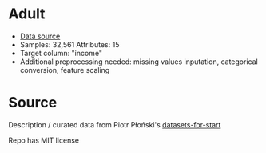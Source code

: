 # Adult

 - [Data source](https://archive.ics.uci.edu/ml/datasets/Adult)
 - Samples: 32,561 Attributes: 15
 - Target column: "income"
 - Additional preprocessing needed: missing values inputation, categorical conversion, feature scaling

# Source

Description / curated data from Piotr Płoński's
<a href="https://github.com/pplonski/datasets-for-start">datasets-for-start</a>

Repo has MIT license
